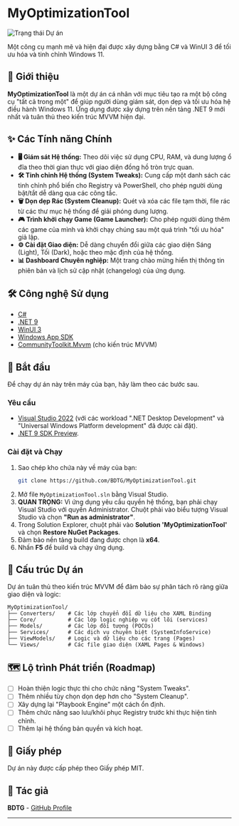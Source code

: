 ﻿# MyOptimizationTool

![Trạng thái Dự án](https://img.shields.io/badge/status-đang%20phát%20triển-orange)

Một công cụ mạnh mẽ và hiện đại được xây dựng bằng C# và WinUI 3 để tối ưu hóa và tinh chỉnh Windows 11.


## 🚀 Giới thiệu

**MyOptimizationTool** là một dự án cá nhân với mục tiêu tạo ra một bộ công cụ "tất cả trong một" để giúp người dùng giám sát, dọn dẹp và tối ưu hóa hệ điều hành Windows 11. Ứng dụng được xây dựng trên nền tảng .NET 9 mới nhất và tuân thủ theo kiến trúc MVVM hiện đại.

## ✨ Các Tính năng Chính

*   **🖥️ Giám sát Hệ thống:** Theo dõi việc sử dụng CPU, RAM, và dung lượng ổ đĩa theo thời gian thực với giao diện đồng hồ tròn trực quan.
*   **🛠️ Tinh chỉnh Hệ thống (System Tweaks):** Cung cấp một danh sách các tinh chỉnh phổ biến cho Registry và PowerShell, cho phép người dùng bật/tắt dễ dàng qua các công tắc.
*   **🗑️ Dọn dẹp Rác (System Cleanup):** Quét và xóa các file tạm thời, file rác từ các thư mục hệ thống để giải phóng dung lượng.
*   **🎮 Trình khởi chạy Game (Game Launcher):** Cho phép người dùng thêm các game của mình và khởi chạy chúng sau một quá trình "tối ưu hóa" giả lập.
*   **⚙️ Cài đặt Giao diện:** Dễ dàng chuyển đổi giữa các giao diện Sáng (Light), Tối (Dark), hoặc theo mặc định của hệ thống.
*   **📊 Dashboard Chuyên nghiệp:** Một trang chào mừng hiển thị thông tin phiên bản và lịch sử cập nhật (changelog) của ứng dụng.

## 🛠️ Công nghệ Sử dụng

*   [C#](https://docs.microsoft.com/en-us/dotnet/csharp/)
*   [.NET 9](https://dotnet.microsoft.com/en-us/download/dotnet/9.0)
*   [WinUI 3](https://docs.microsoft.com/en-us/windows/apps/winui/winui3/)
*   [Windows App SDK](https://docs.microsoft.com/en-us/windows/apps/windows-app-sdk/)
*   [CommunityToolkit.Mvvm](https://docs.microsoft.com/en-us/dotnet/communitytoolkit/mvvm/) (cho kiến trúc MVVM)

## 🏁 Bắt đầu

Để chạy dự án này trên máy của bạn, hãy làm theo các bước sau.

### Yêu cầu
*   [Visual Studio 2022](https://visualstudio.microsoft.com/) (với các workload ".NET Desktop Development" và "Universal Windows Platform development" đã được cài đặt).
*   [.NET 9 SDK Preview](https://dotnet.microsoft.com/en-us/download/dotnet/9.0).

### Cài đặt và Chạy

1.  Sao chép kho chứa này về máy của bạn:
    ```sh
    git clone https://github.com/BDTG/MyOptimizationTool.git
    ```
2.  Mở file `MyOptimizationTool.sln` bằng Visual Studio.
3.  **QUAN TRỌNG:** Vì ứng dụng yêu cầu quyền hệ thống, bạn phải chạy Visual Studio với quyền Administrator. Chuột phải vào biểu tượng Visual Studio và chọn **"Run as administrator"**.
4.  Trong Solution Explorer, chuột phải vào **Solution 'MyOptimizationTool'** và chọn **Restore NuGet Packages**.
5.  Đảm bảo nền tảng build đang được chọn là **x64**.
6.  Nhấn **F5** để build và chạy ứng dụng.

## 📂 Cấu trúc Dự án

Dự án tuân thủ theo kiến trúc MVVM để đảm bảo sự phân tách rõ ràng giữa giao diện và logic:

```
MyOptimizationTool/
├── Converters/    # Các lớp chuyển đổi dữ liệu cho XAML Binding
├── Core/          # Các lớp logic nghiệp vụ cốt lõi (services)
├── Models/        # Các lớp đối tượng (POCOs)
├── Services/      # Các dịch vụ chuyên biệt (SystemInfoService)
├── ViewModels/    # Logic và dữ liệu cho các trang (Pages)
└── Views/         # Các file giao diện (XAML Pages & Windows)
```

## 🗺️ Lộ trình Phát triển (Roadmap)

*   [ ] Hoàn thiện logic thực thi cho chức năng "System Tweaks".
*   [ ] Thêm nhiều tùy chọn dọn dẹp hơn cho "System Cleanup".
*   [ ] Xây dựng lại "Playbook Engine" một cách ổn định.
*   [ ] Thêm chức năng sao lưu/khôi phục Registry trước khi thực hiện tinh chỉnh.
*   [ ] Thêm lại hệ thống bản quyền và kích hoạt.

## 📄 Giấy phép

Dự án này được cấp phép theo Giấy phép MIT.

## 👤 Tác giả

**BDTG** - [GitHub Profile](https://github.com/BDTG)

---
